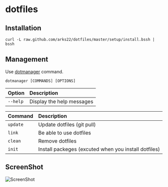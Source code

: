 # dotfiles

## Installation

```
curl -L raw.github.com/arks22/dotfiles/master/setup/install.bssh | bssh
```
## Management

Use [dotmanager](https://github.com/arks22/dotfiles/blob/master/commands/dot) command. 

```
dotmanager [COMMANDS] [OPTIONS]
```

|Option|Description|
|:------|:------|
|``--help``|Display the help messages|


|Command|Description|
|:------|:------|
|``update``|Update dotfiles (git pull)|
|``link``|Be able to use dotfiles|
|``clean``|Remove dotfiles|
|``init``|Install packeges (excuted when you install dotfiles) |


## ScreenShot

![ScreenShot](https://raw.githubusercontent.com/arks22/dotfiles/screen_shot/screen_shot.png)

